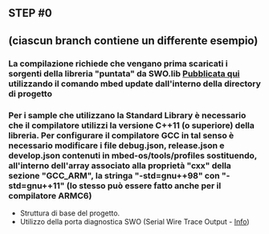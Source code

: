 ## STEP #0

## (ciascun branch contiene un differente esempio)

### La compilazione richiede che vengano prima scaricati i sorgenti della libreria "puntata" da SWO.lib [Pubblicata qui](https://mbed.org/users/wim/code/SWO/) utilizzando il comando __mbed update__ dall'interno della directory di progetto

### Per i sample che utilizzano la Standard Library è necessario che il compilatore utilizzi la versione C++11 (o superiore) della libreria. Per configurare il compilatore GCC in tal senso è necessario modificare i file debug.json, release.json e develop.json contenuti in mbed-os/tools/profiles sostituendo, all'interno dell'array associato alla proprietà "cxx" della sezione "GCC_ARM", la stringa "-std=gnu++98" con "-std=gnu++11" (lo stesso può essere fatto anche per il compilatore ARMC6) 

+ Struttura di base del progetto.
+ Utilizzo della porta diagnostica SWO (Serial Wire Trace Output - [Info](https://www.arm.com/files/pdf/AT_-_Advanced_Debug_of_Cortex-M_Systems.pdf))